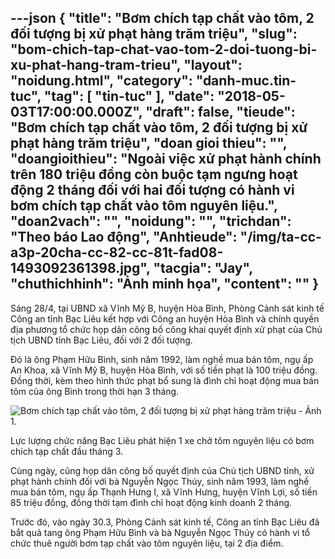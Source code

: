 ---json
{
    "title": "Bơm chích tạp chất vào tôm, 2 đối tượng bị xử phạt hàng trăm triệu",
    "slug": "bom-chich-tap-chat-vao-tom-2-doi-tuong-bi-xu-phat-hang-tram-trieu",
    "layout": "noidung.html",
    "category": "danh-muc.tin-tuc",
    "tag": [
        "tin-tuc"
    ],
    "date": "2018-05-03T17:00:00.000Z",
    "draft": false,
    "tieude": "Bơm chích tạp chất vào tôm, 2 đối tượng bị xử phạt hàng trăm triệu",
    "doan gioi thieu": "",
    "doangioithieu": "Ngoài việc xử phạt hành chính trên 180 triệu đồng còn buộc tạm ngưng hoạt động 2 tháng đối với hai đối tượng có hành vi bơm chích tạp chất vào tôm nguyên liệu.",
    "doan2vach": "",
    "noidung": "",
    "trichdan": "Theo báo Lao động",
    "Anhtieude": "/img/ta-cc-a3p-20cha-cc-82-cc-81t-fad08-1493092361398.jpg",
    "tacgia": "Jay",
    "chuthichhinh": "Ảnh minh họa",
    "__content__": ""
}
---
<p><span style="font-size:14px">S&aacute;ng 28/4, tại UBND x&atilde; Vĩnh Mỹ B, huyện H&ograve;a B&igrave;nh, Ph&ograve;ng Cảnh s&aacute;t kinh tế C&ocirc;ng an tỉnh Bạc Li&ecirc;u kết hợp với C&ocirc;ng an huyện H&ograve;a B&igrave;nh v&agrave; ch&iacute;nh quyền địa phương tổ chức họp d&acirc;n c&ocirc;ng bố c&ocirc;ng khai quyết định xử phạt của Chủ tịch UBND tỉnh Bạc Li&ecirc;u, đối với 2 đối tượng.</span></p>

<p><span style="font-size:14px">Đ&oacute; l&agrave; &ocirc;ng Phạm Hữu B&igrave;nh, sinh năm 1992, l&agrave;m nghề mua b&aacute;n t&ocirc;m, ngụ ấp An Khoa, x&atilde; Vĩnh Mỹ B, huyện H&ograve;a B&igrave;nh, với số tiền phạt l&agrave; 100 triệu đồng. Đồng thời, k&egrave;m theo h&igrave;nh thức phạt bổ sung l&agrave; đ&igrave;nh chỉ hoạt động mua b&aacute;n t&ocirc;m của &ocirc;ng B&igrave;nh trong thời hạn 3 th&aacute;ng.</span></p>

<p><span style="font-size:14px"><img alt="Bơm chích tạp chất vào tôm, 2 đối tượng bị xử phạt hàng trăm triệu - Ảnh 1." id="img_4b038ce0-4ab5-11e8-87f6-c594e3c89bd9" src="http://cafefcdn.com/thumb_w/640/2018/4/28/photo-1-15249003148811605409851.jpg" title="Bơm chích tạp chất vào tôm, 2 đối tượng bị xử phạt hàng trăm triệu - Ảnh 1." /></span></p>

<p><span style="font-size:14px">Lực lượng chức năng Bạc Li&ecirc;u ph&aacute;t hiện 1 xe chở t&ocirc;m nguy&ecirc;n liệu c&oacute; bơm ch&iacute;ch tạp chất đầu th&aacute;ng 3.</span></p>

<p><span style="font-size:14px">C&ugrave;ng ng&agrave;y, cũng họp d&acirc;n c&ocirc;ng bố quyết định của Chủ tịch UBND tỉnh, xử phạt h&agrave;nh ch&iacute;nh đối với b&agrave; Nguyễn Ngọc Th&uacute;y, sinh năm 1993, l&agrave;m nghề mua b&aacute;n t&ocirc;m, ngụ ấp Thạnh Hưng I, x&atilde; Vĩnh Hưng, huyện Vĩnh Lợi, số tiền 85 triệu đồng, đồng thời tạm đ&igrave;nh chỉ hoạt động kinh doanh 2 th&aacute;ng.</span></p>

<p><span style="font-size:14px">Trước đ&oacute;, v&agrave;o ng&agrave;y 30.3, Ph&ograve;ng Cảnh s&aacute;t kinh tế, C&ocirc;ng an tỉnh Bạc Li&ecirc;u đ&atilde; bắt quả tang &ocirc;ng Phạm Hữu B&igrave;nh v&agrave; b&agrave; Nguyễn Ngọc Th&uacute;y c&oacute; h&agrave;nh vi tổ chức thu&ecirc; người bơm tạp chất v&agrave;o t&ocirc;m nguy&ecirc;n liệu, tại 2 địa điểm.</span></p>
